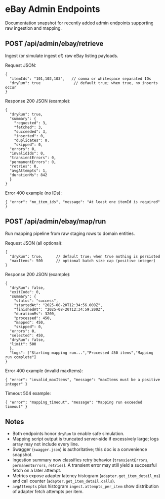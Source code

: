 # eBay Admin Endpoints

Documentation snapshot for recently added admin endpoints supporting raw ingestion and mapping.

## POST /api/admin/ebay/retrieve
Ingest (or simulate ingest of) raw eBay listing payloads.

Request JSON:
```
{
  "itemIds": "101,102,103",   // comma or whitespace separated IDs
  "dryRun": true               // default true; when true, no inserts occur
}
```
Response 200 JSON (example):
```
{
  "dryRun": true,
  "summary": {
    "requested": 3,
    "fetched": 3,
    "succeeded": 3,
    "inserted": 0,
    "duplicates": 0,
    "skipped": 0,
  "errors": 0,
  "invalidIds": 0,
  "transientErrors": 0,
  "permanentErrors": 0,
  "retries": 0,
  "avgAttempts": 1,
  "durationMs": 842
  }
}
```
Error 400 example (no IDs):
```
{ "error": "no_item_ids", "message": "At least one itemId is required" }
```

## POST /api/admin/ebay/map/run
Run mapping pipeline from raw staging rows to domain entities.

Request JSON (all optional):
```
{
  "dryRun": true,      // default true; when true nothing is persisted
  "maxItems": 500      // optional batch size cap (positive integer)
}
```
Response 200 JSON (example):
```
{
  "dryRun": false,
  "exitCode": 0,
  "summary": {
    "status": "success",
    "startedAt": "2025-08-20T12:34:56.000Z",
    "finishedAt": "2025-08-20T12:34:59.200Z",
    "durationMs": 3200,
    "processed": 450,
    "mapped": 450,
    "skipped": 0,
  "errors": 0,
  "selected": 450,
  "dryRun": false,
  "limit": 500
  },
  "logs": ["Starting mapping run...","Processed 450 items","Mapping run complete"]
}
```
Error 400 example (invalid maxItems):
```
{ "error": "invalid_maxItems", "message": "maxItems must be a positive integer" }
```
Timeout 504 example:
```
{ "error": "mapping_timeout", "message": "Mapping run exceeded timeout" }
```

## Notes
- Both endpoints honor `dryRun` to enable safe simulation.
- Mapping script output is truncated server-side if excessively large; logs array may not include every line.
- Swagger (`swagger.json`) is authoritative; this doc is a convenience snapshot.
- Ingestion summary now classifies retry behavior (`transientErrors`, `permanentErrors`, `retries`). A transient error may still yield a successful fetch on a later attempt.
- Metrics expose adapter latency histogram (`adapter.get_item_detail_ms`) and call counter (`adapter.get_item_detail.calls`).
- `avgAttempts` plus histogram `ingest.attempts_per_item` show distribution of adapter fetch attempts per item.

